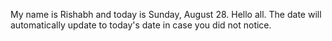 My name is Rishabh and today is Sunday, August 28. Hello all. The date will automatically update to today's date in case you did not notice.
